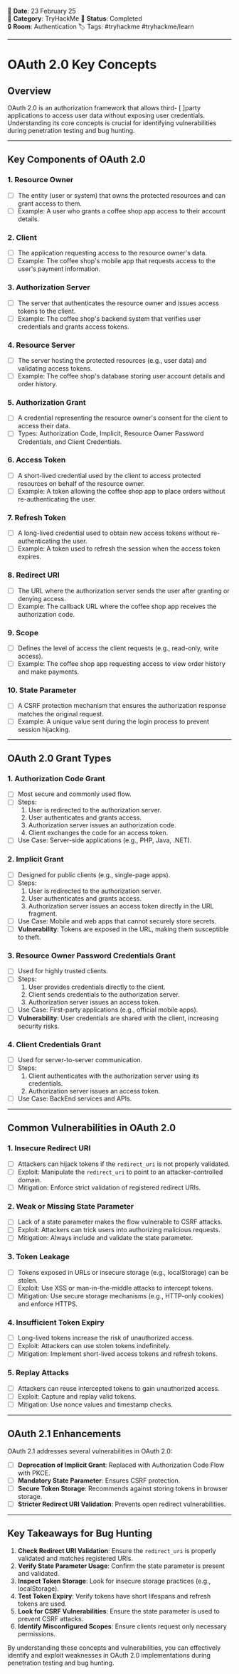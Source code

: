 📅 **Date**: 23 February 25  
📂 **Category**: TryHackMe 
📝 **Status**: Completed  
🔒 **Room**: Authentication
🏷️ Tags: #tryhackme #tryhackme/learn 

---
# OAuth 2.0 Key Concepts
## Overview
OAuth 2.0 is an authorization framework that allows third- [ ]party applications to access user data without exposing user credentials. Understanding its core concepts is crucial for identifying vulnerabilities during penetration testing and bug hunting.

---
## Key Components of OAuth 2.0

### 1. **Resource Owner**
   - [ ] The entity (user or system) that owns the protected resources and can grant access to them.
   - [ ] Example: A user who grants a coffee shop app access to their account details.

### 2. **Client**
   - [ ] The application requesting access to the resource owner's data.
   - [ ] Example: The coffee shop's mobile app that requests access to the user's payment information.

### 3. **Authorization Server**
   - [ ] The server that authenticates the resource owner and issues access tokens to the client.
   - [ ] Example: The coffee shop's backend system that verifies user credentials and grants access tokens.

### 4. **Resource Server**
   - [ ] The server hosting the protected resources (e.g., user data) and validating access tokens.
   - [ ] Example: The coffee shop's database storing user account details and order history.

### 5. **Authorization Grant**
   - [ ] A credential representing the resource owner's consent for the client to access their data.
   - [ ] Types: Authorization Code, Implicit, Resource Owner Password Credentials, and Client Credentials.

### 6. **Access Token**
   - [ ] A short-lived credential used by the client to access protected resources on behalf of the resource owner.
   - [ ] Example: A token allowing the coffee shop app to place orders without re-authenticating the user.

### 7. **Refresh Token**
   - [ ] A long-lived credential used to obtain new access tokens without re-authenticating the user.
   - [ ] Example: A token used to refresh the session when the access token expires.

### 8. **Redirect URI**
   - [ ] The URL where the authorization server sends the user after granting or denying access.
   - [ ] Example: The callback URL where the coffee shop app receives the authorization code.

### 9. **Scope**
   - [ ] Defines the level of access the client requests (e.g., read-only, write access).
   - [ ] Example: The coffee shop app requesting access to view order history and make payments.

### 10. **State Parameter**
   - [ ] A CSRF protection mechanism that ensures the authorization response matches the original request.
   - [ ] Example: A unique value sent during the login process to prevent session hijacking.

---
## OAuth 2.0 Grant Types

### 1. **Authorization Code Grant**
   - [ ] Most secure and commonly used flow.
   - [ ] Steps:
     1. User is redirected to the authorization server.
     2. User authenticates and grants access.
     3. Authorization server issues an authorization code.
     4. Client exchanges the code for an access token.
   - [ ] Use Case: Server-side applications (e.g., PHP, Java, .NET).

### 2. **Implicit Grant**
   - [ ] Designed for public clients (e.g., single-page apps).
   - [ ] Steps:
     1. User is redirected to the authorization server.
     2. User authenticates and grants access.
     3. Authorization server issues an access token directly in the URL fragment.
   - [ ] Use Case: Mobile and web apps that cannot securely store secrets.
   - [ ] **Vulnerability**: Tokens are exposed in the URL, making them susceptible to theft.

### 3. **Resource Owner Password Credentials Grant**
   - [ ] Used for highly trusted clients.
   - [ ] Steps:
     1. User provides credentials directly to the client.
     2. Client sends credentials to the authorization server.
     3. Authorization server issues an access token.
   - [ ] Use Case: First-party applications (e.g., official mobile apps).
   - [ ] **Vulnerability**: User credentials are shared with the client, increasing security risks.

### 4. **Client Credentials Grant**
   - [ ] Used for server-to-server communication.
   - [ ] Steps:
     1. Client authenticates with the authorization server using its credentials.
     2. Authorization server issues an access token.
   - [ ] Use Case: BackEnd services and APIs.
---
## Common Vulnerabilities in OAuth 2.0

### 1. **Insecure Redirect URI**
   - [ ] Attackers can hijack tokens if the `redirect_uri` is not properly validated.
   - [ ] Exploit: Manipulate the `redirect_uri` to point to an attacker-controlled domain.
   - [ ] Mitigation: Enforce strict validation of registered redirect URIs.

### 2. **Weak or Missing State Parameter**
   - [ ] Lack of a state parameter makes the flow vulnerable to CSRF attacks.
   - [ ] Exploit: Attackers can trick users into authorizing malicious requests.
   - [ ] Mitigation: Always include and validate the state parameter.

### 3. **Token Leakage**
   - [ ] Tokens exposed in URLs or insecure storage (e.g., localStorage) can be stolen.
   - [ ] Exploit: Use XSS or man-in-the-middle attacks to intercept tokens.
   - [ ] Mitigation: Use secure storage mechanisms (e.g., HTTP-only cookies) and enforce HTTPS.

### 4. **Insufficient Token Expiry**
   - [ ] Long-lived tokens increase the risk of unauthorized access.
   - [ ] Exploit: Attackers can use stolen tokens indefinitely.
   - [ ] Mitigation: Implement short-lived access tokens and refresh tokens.

### 5. **Replay Attacks**
   - [ ] Attackers can reuse intercepted tokens to gain unauthorized access.
   - [ ] Exploit: Capture and replay valid tokens.
   - [ ] Mitigation: Use nonce values and timestamp checks.

---
## OAuth 2.1 Enhancements
OAuth 2.1 addresses several vulnerabilities in OAuth 2.0:
- [ ] **Deprecation of Implicit Grant**: Replaced with Authorization Code Flow with PKCE.
- [ ] **Mandatory State Parameter**: Ensures CSRF protection.
- [ ] **Secure Token Storage**: Recommends against storing tokens in browser storage.
- [ ] **Stricter Redirect URI Validation**: Prevents open redirect vulnerabilities.

---
## Key Takeaways for Bug Hunting
1. **Check Redirect URI Validation**: Ensure the `redirect_uri` is properly validated and matches registered URIs.
2. **Verify State Parameter Usage**: Confirm the state parameter is present and validated.
3. **Inspect Token Storage**: Look for insecure storage practices (e.g., localStorage).
4. **Test Token Expiry**: Verify tokens have short lifespans and refresh tokens are used.
5. **Look for CSRF Vulnerabilities**: Ensure the state parameter is used to prevent CSRF attacks.
6. **Identify Misconfigured Scopes**: Ensure clients request only necessary permissions.

By understanding these concepts and vulnerabilities, you can effectively identify and exploit weaknesses in OAuth 2.0 implementations during penetration testing and bug hunting.